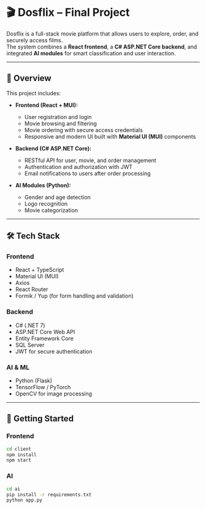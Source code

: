 # 🎬 Dosflix – Final Project

Dosflix is a full-stack movie platform that allows users to explore, order, and securely access films.  
The system combines a **React frontend**, a **C# ASP.NET Core backend**, and integrated **AI modules** for smart classification and user interaction.

---

## 📌 Overview

This project includes:

- **Frontend (React + MUI):**
  - User registration and login
  - Movie browsing and filtering
  - Movie ordering with secure access credentials
  - Responsive and modern UI built with **Material UI (MUI)** components

- **Backend (C# ASP.NET Core):**
  - RESTful API for user, movie, and order management
  - Authentication and authorization with JWT
  - Email notifications to users after order processing

- **AI Modules (Python):**
  - Gender and age detection
  - Logo recognition
  - Movie categorization

---

## 🛠 Tech Stack

### Frontend
- React + TypeScript
- Material UI (MUI)
- Axios
- React Router
- Formik / Yup (for form handling and validation)

### Backend
- C# (.NET 7)
- ASP.NET Core Web API
- Entity Framework Core
- SQL Server
- JWT for secure authentication

### AI & ML
- Python (Flask)
- TensorFlow / PyTorch
- OpenCV for image processing

---

## 🚀 Getting Started
### Frontend
```bash
cd client
npm install
npm start
```
### AI
```bash
cd ai
pip install -r requirements.txt
python app.py
